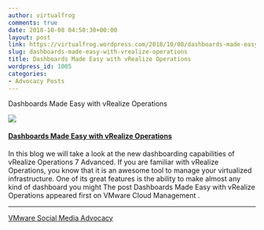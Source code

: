 ```yaml
---
author: virtualfrog
comments: true
date: 2018-10-08 04:50:30+00:00
layout: post
link: https://virtualfrog.wordpress.com/2018/10/08/dashboards-made-easy-with-vrealize-operations/
slug: dashboards-made-easy-with-vrealize-operations
title: Dashboards Made Easy with vRealize Operations
wordpress_id: 1005
categories:
- Advocacy Posts
---
```


Dashboards Made Easy with vRealize Operations

[![](https://d3utlhu53nfcwz.cloudfront.net/171901/cdnImage/article/6a425ac7-1f75-40e6-aa2b-054842fdbd7c/?size=Box320)](http://bit.ly/2C2p0RR)

#### [Dashboards Made Easy with vRealize Operations](http://bit.ly/2C2p0RR)

In this blog we will take a look at the new dashboarding capabilities of vRealize Operations 7 Advanced. If you are familiar with vRealize Operations, you know that it is an awesome tool to manage your virtualized infrastructure. One of its great features is the ability to make almost any kind of dashboard you might The post Dashboards Made Easy with vRealize Operations appeared first on VMware Cloud Management .

* * *

[VMware Social Media Advocacy](http://advocacy.vmware.com)
